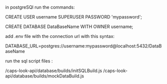 in postgreSQl run the commands:

CREATE USER username SUPERUSER PASSWORD 'mypassword';

CREATE DATABASE DataBaseName WITH OWNER username;

add .env file with the connection url with this syntax:

DATABASE_URL=postgres://username:mypassword@localhost:5432/DataBaseName

run the sql script files :

/caps-look-api/database/builds/initSQLBuild.js
/caps-look-api/database/builds/mockDataBuild.js
